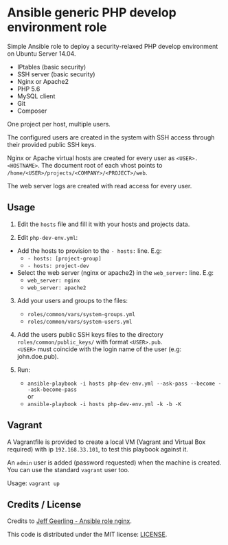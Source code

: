 # Ansible generic PHP develop environment role

Simple Ansible role to deploy a security-relaxed PHP develop environment on Ubuntu Server 14.04.

- IPtables (basic security)
- SSH server (basic security)
- Nginx or Apache2
- PHP 5.6
- MySQL client
- Git
- Composer

One project per host, multiple users.

The configured users are created in the system with SSH access through their provided public SSH keys.

Nginx or Apache virtual hosts are created for every user as ```<USER>.<HOSTNAME>```. The document root of each vhost points to ```/home/<USER>/projects/<COMPANY>/<PROJECT>/web```.

The web server logs are created with read access for every user.

## Usage

1. Edit the ```hosts``` file and fill it with your hosts and projects data.

2. Edit ```php-dev-env.yml```:
  * Add the hosts to provision to the ```- hosts:``` line. E.g:
    * ```- hosts: [project-group]```
    * ```- hosts: project-dev```
  * Select the web server (nginx or apache2) in the ```web_server:``` line. E.g:
    * ```web_server: nginx```
    * ```web_server: apache2```

3. Add your users and groups to the files:
     - ```roles/common/vars/system-groups.yml```
     - ```roles/common/vars/system-users.yml```

4. Add the users public SSH keys files to the directory ```roles/common/public_keys/``` with format ```<USER>.pub```.  
   ```<USER>``` must coincide with the login name of the user (e.g: john.doe.pub).

5. Run:
    * ```ansible-playbook -i hosts php-dev-env.yml --ask-pass --become --ask-become-pass```  
    or
    * ```ansible-playbook -i hosts php-dev-env.yml -k -b -K```

## Vagrant

A Vagrantfile is provided to create a local VM (Vagrant and Virtual Box required) with ip ```192.168.33.101```, to test this playbook against it.

An ```admin``` user is added (password requested) when the machine is created. You can use the standard ```vagrant``` user too.

Usage: ```vagrant up```

## Credits / License

Credits to [Jeff Geerling - Ansible role nginx](https://github.com/geerlingguy/ansible-role-nginx).

This code is distributed under the MIT license: [LICENSE](LICENSE).

